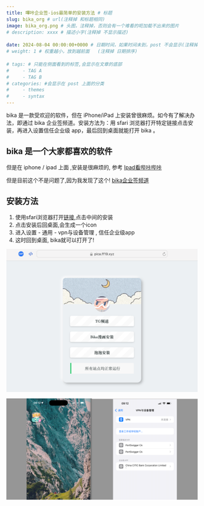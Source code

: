 ```yaml
---
title: 嗶咔企业签-ios最简单的安装方法 # 标题
slug: bika_org # url(注释掉 和标题相同)
image: bika_org.png # 头图，注释掉，否则会有一个难看的呃加载不出来的图片
# description: xxxx # 描述小字(注释掉 不显示描述)

date: 2024-08-04 00:00:00+0000 # 日期时间，如果时间未到，post 不会显示(注释掉 不显示日期)
# weight: 1 # 权重越小，放到越前面   (注释掉 日期排序)

# tags: # 只能在侧面看到的标签,会显示在文章的底部
#     - TAG A
#     - TAG B
# categories: #会显示在 post 上面的分类
#     - themes
#     - syntax
---
```

bika 是一款受欢迎的软件，但在 iPhone/iPad 上安装曾很麻烦。如今有了解决办法，即通过 bika 企业签频道。安装方法为：用 sfari 浏览器打开特定链接点击安装，再进入设置信任企业级 app，最后回到桌面就能打开 bika 。




## bika 是一个大家都喜欢的软件
但是在 iphone / ipad 上面 ,安装是很麻烦的, 参考 [Ipad看哔咔哔咔](/p/ipad看哔咔哔咔/)

但是目前这个不是问题了,因为我发现了这个! [bika企业签频道](https://t.me/BikaEnterpriseCert)

## 安装方法

1. 使用sfari浏览器打开[链接]( https://pica.ff19.xyz/ ),点击中间的安装  
2. 点击安装后回桌面,会生成一个icon
3. 进入设置 - 通用 - vpn与设备管理 , 信任企业级app
4. 这时回到桌面, bika就可以打开了!

![](https://raw.githubusercontent.com/cornradio/imgs/main/202408040901250.png)

![](https://raw.githubusercontent.com/cornradio/imgs/main/202408040913459.png)
